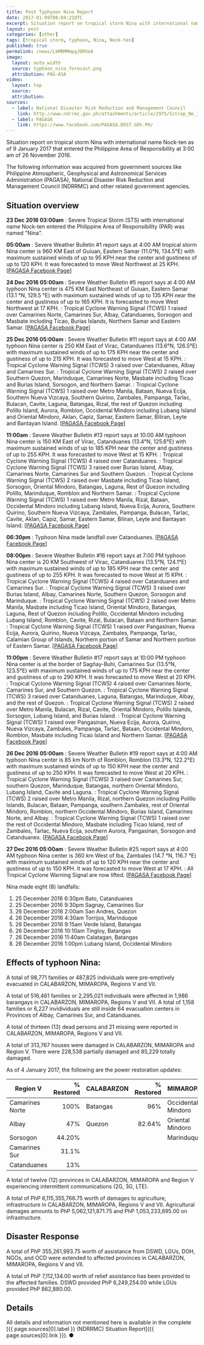 ```yaml
---
title: Post Typhyoon Nina Report
date: 2017-01-09T08:04:21UTC
excerpt: Situation report on tropical storm Nina with international name Nock-ten as of 9 January 2017 that entered the Philippine Area of Responsibility at 3:00 am of 26 November 2016.
layout: post
categories: [other]
tags: [tropical storm, typhoon, Nina, Nock-ten]
published: true
permalink: /news/LkMRMMmpgJORVe6
image:
  layout: auto_width
  source: typhoon_nina_forecast.png
  attribution: PAG-ASA
video:
  layout: top
  source: 
  attribution: 
sources:
  - label: National Disaster Risk Reduction and Management Council
    link: http://www.ndrrmc.gov.ph/attachments/article/2975/Sitrep_No_13_re_Preparedness_Measures_and_Effects_of_TY_NINA_(NOCK-TEN)_as_of_09JAN2017_0800H.pdf
  - label: PAGASA
    link: https://www.facebook.com/PAGASA.DOST.GOV.PH/
---
```


Situation report on tropical storm Nina with international name Nock-ten as of 9 January 2017 that entered the Philippine Area of Responsibility at 3:00 am of 26 November 2016.

The following information was acquired from government sources like Philippine Atmospheric, Geophysical and Astronomical Services Administration (PAGASA), National Disaster Risk Reduction and Management Council (NDRRMC) and other related government agencies.

## Situation overview

__23 Dec 2016 03:00am__
: Severe Tropical Storm (STS) with international name Nock-ten entered the Philippine Area of Responsibility (PAR) was named "Nina".

__05:00am__
: Severe Weather Bulletin #1 report says at 4:00 AM tropical storm Nina center is 960 KM East of Guiuan, Eastern Samar (11.0°N, 134.5°E) with maximum sustained winds of up to 95 KPH near the center and gustiness of up to 120 KPH. It was forecasted to move West Northwest at 25 KPH. [[PAGASA Facebook Page](https://www.facebook.com/PAGASA.DOST.GOV.PH/posts/1155280647915176)]

__24 Dec 2016 05:00am__
: Severe Weather Bulletin #5 report says at 4:00 AM typhoon Nina center is 475 KM East Northeast of Guiuan, Eastern Samar (13.1 °N, 129.5 °E) with maximum sustained winds of up to 135 KPH near the center and gustiness of up to 165 KPH. It is forecasted to move West Northwest at 17 KPH.
: Tropical Cyclone Warning Signal (TCWS) 1 raised over Camarines Norte, Camarines Sur, Albay, Catanduanes, Sorsogon and Masbate including Ticao, Burias Islands, Northern Samar and Eastern Samar. [[PAGASA Facebook Page](https://www.facebook.com/PAGASA.DOST.GOV.PH/posts/1156444514465456)]

__25 Dec 2016 05:00am__
: Severe Weather Bulletin #11 report says at 4:00 AM typhoon Nina center is 250 KM East of Virac, Catanduanes (13.6°N, 126.5°E) with maximum sustained winds of up to 175 KPH near the center and gustiness of up to 215 KPH. It was forecasted to move West at 15 KPH.
: Tropical Cyclone Warning Signal (TCWS) 3 raised over Catanduanes, Albay and Camarines Sur.
: Tropical Cyclone Warning Signal (TCWS) 2 raised over Southern Quezon, Marinduque, Camarines Norte, Masbate including Ticao and Burias Island, Sorsogon, and Northern Samar.
: Tropical Cyclone Warning Signal (TCWS) 1 raised over Metro Manila, Bataan, Nueva Ecija, Southern Nueva Vizcaya, Southern Quirino, Zambales, Pampanga, Tarlac, Bulacan, Cavite, Laguna, Batangas, Rizal, the rest of Quezon including Polillo Island, Aurora, Romblon, Occidental Mindoro including Lubang Island and Oriental Mindoro, Aklan, Capiz, Samar, Eastern Samar, Biliran, Leyte and Bantayan Island. [[PAGASA Facebook Page](https://www.facebook.com/PAGASA.DOST.GOV.PH/posts/1158139580962616)]

__11:00am__
: Severe Weather Bulletin #13 report says at 10:00 AM typhoon Nina center is 150 KM East of Virac, Catanduanes (13.4°N, 125.6°E) with maximum sustained winds of up to 185 KPH near the center and gustiness of up to 255 KPH. It was forecasted to move West at 15 KPH.
: Tropical Cyclone Warning Signal (TCWS) 4 raised over Catanduanes.
: Tropical Cyclone Warning Signal (TCWS) 3 raised over Burias Island, Albay, Camarines Norte, Camarines Sur and Southern Quezon.
: Tropical Cyclone Warning Signal (TCWS) 2 raised over Masbate including Ticao Island, Sorsogon, Oriental Mindoro, Batangas, Laguna, Rest of Quezon including Polillo, Marinduque, Romblon and Northern Samar.
: Tropical Cyclone Warning Signal (TCWS) 1 raised over Metro Manila, Rizal, Bataan, Occidental Mindoro including Lubang Island, Nueva Ecija, Aurora, Southern Quirino, Southern Nueva Vizcaya, Zambales, Pampanga, Bulacan, Tarlac, Cavite, Aklan, Capiz, Samar, Eastern Samar, Biliran, Leyte and Bantayan Island. [[PAGASA Facebook Page](https://www.facebook.com/PAGASA.DOST.GOV.PH/posts/1158566404253267)]

__06:30pm__
: Typhoon Nina made landfall over Catanduanes. [[PAGASA Facebook Page](https://www.facebook.com/PAGASA.DOST.GOV.PH/posts/1155280647915176)]

__08:00pm__
: Severe Weather Bulletin #16 report says at 7:00 PM typhoon Nina center is 20 KM Southwest of Virac, Catanduanes (13.5°N, 124.1°E) with maximum sustained winds of up to 185 KPH near the center and gustiness of up to 255 KPH. It was forecasted to move West at 15 KPH.
: Tropical Cyclone Warning Signal (TCWS) 4 raised over Catanduanes and Camarines Sur.
: Tropical Cyclone Warning Signal (TCWS) 3 raised over Burias Island, Albay, Camarines Norte, Southern Quezon, Sorsogon and Marinduque.
: Tropical Cyclone Warning Signal (TCWS) 2 raised over Metro Manila, Masbate including Ticao Island, Oriental Mindoro, Batangas, Laguna, Rest of Quezon including Polillo, Occidental Mindoro including Lubang Island, Romblon, Cavite, Rizal, Bulacan,  Bataan and Northern Samar.
: Tropical Cyclone Warning Signal (TCWS) 1 raised over Pangasinan, Nueva Ecija, Aurora, Quirino, Nueva Vizcaya, Zambales, Pampanga, Tarlac, Calamian Group of Islands, Northern portion of Samar and Northern portion of Eastern Samar. [[PAGASA Facebook Page](https://www.facebook.com/PAGASA.DOST.GOV.PH/posts/1159241070852467)]

__11:00pm__
: Severe Weather Bulletin #17 report says at 10:00 PM typhoon Nina center is at the border of Sagñay-Buhi, Camarines Sur (13.5°N, 123.5°E) with maximum sustained winds of up to 175 KPH near the center and gustiness of up to 290 KPH. It was forecasted to move West at 20 KPH.
: Tropical Cyclone Warning Signal (TCWS) 4 raised over Camarines Norte, Camarines Sur, and Southern Quezon.
: Tropical Cyclone Warning Signal (TCWS) 3 raised over Catanduanes, Laguna, Batangas, Marinduque, Albay, and the rest of Quezon.
: Tropical Cyclone Warning Signal (TCWS) 2 raised over Metro Manila, Bulacan, Rizal, Cavite, Oriental Mindoro, Polillo Islands, Sorsogon, Lubang Island, and Burias Island.
: Tropical Cyclone Warning Signal (TCWS) 1 raised over Pangasinan, Nueva Ecija, Aurora, Quirino, Nueva Vizcaya, Zambales, Pampanga, Tarlac, Bataan, Occidental Mindoro, Romblon, Masbate including Ticao Island and Northern Samar. [[PAGASA Facebook Page](https://www.facebook.com/PAGASA.DOST.GOV.PH/posts/1159516440824930)]

__26 Dec 2016 05:00am__
: Severe Weather Bulletin #19 report says at 4:00 AM typhoon Nina center is 85 km North of Romblon, Romblon (13.3°N, 122.2°E) with maximum sustained winds of up to 150 KPH near the center and gustiness of up to 250 KPH. It was forecasted to move West at 20 KPH.
: Tropical Cyclone Warning Signal (TCWS) 3 raised over Camarines Sur, southern Quezon, Marinduque, Batangas, northern Oriental Mindoro, Lubang Island, Cavite and Laguna.
: Tropical Cyclone Warning Signal (TCWS) 2 raised over Metro Manila, Rizal, northern Quezon including Polillo Islands, Bulacan, Bataan, Pampanga, southern Zambales, rest of Oriental Mindoro, Romblon, northern Occidental Mindoro, Burias Island, Camarines Norte, and Albay.
: Tropical Cyclone Warning Signal (TCWS) 1 raised over the rest of Occidental Mindoro, Masbate including Ticao Island, rest of Zambales, Tarlac, Nueva Ecija, southern Aurora, Pangasinan, Sorsogon and Catanduanes. [[PAGASA Facebook Page](https://www.facebook.com/PAGASA.DOST.GOV.PH/posts/1160016974108210)]

__27 Dec 2016 05:00am__
: Severe Weather Bulletin #25 report says at 4:00 AM typhoon Nina center is 360 km West of Iba, Zambales (14.7 °N, 116.7 °E) with maximum sustained winds of up to 120 KPH near the center and gustiness of up to 150 KPH. It was forecasted to move West at 17 KPH.
: All Tropical Cyclone Warning Signal are now lifted. [[PAGASA Facebook Page](https://www.facebook.com/PAGASA.DOST.GOV.PH/posts/1161013920675182)]

Nina made eight (8) landfalls:

1. 25 December 2016 6:30pm Bato, Catanduanes
2. 25 December 2016 9:30pm Sagnay, Camarines Sur
3. 26 December 2016 2:00am San Andres, Quezon
4. 26 December 2016 4:30am Torrijos, Marinduque
5. 26 December 2016 9:15am Verde Island, Batangas
6. 26 December 2016 10:10am Tingloy, Batangas
7. 26 December 2016 11:40am Calatagan, Batangas
8. 26 December 2016 1:00pm Lubang Island, Occidental Mindoro

## Effects of typhoon Nina:

A total of 98,771 families or 487,825 individuals were pre-emptively evacuated in CALABARZON, MIMAROPA, Regions V and VII.

A total of 516,461 families or 2,295,021 individuals were affected in 1,986 barangays in CALABARZON, MIMAROPA, Regions V and VII.
A total of 1,158 families or 6,227 invidividuals are still inside 64 evacuation centers in Provinces of Albay, Camarines Sur, and Catanduanes.

A total of thirteen (13) dead persons and 21 missing were reported in CALABARZON, MIMAROPA, Regions V and VII.

A total of 313,767 houses were damaged in CALABARZON, MIMAROPA and Region V. There were 228,538 partially damaged and 85,229 totally damaged.

As of 4 January 2017, the following are the power restoration updates:

| Region V        | % Restored | CALABARZON      | % Restored | MIMAROPA           | % Restored |
|-----------------|-----------:|-----------------|-----------:|--------------------|-----------:|
| Camarines Norte | 100%       | Batangas        | 96%        | Occidental Mindoro | 99.5       |
| Albay           | 47%        | Quezon          | 82.64%     | Oriental Mindoro   | 82.27%     |
| Sorsogon        | 44.20%     |                 |            | Marinduque         | 14.29      |
| Camarines Sur   | 31.1%      |                 |            |                    |            |
| Catanduanes     | 13%        |                 |            |                    |            |

A total of twelve (12) provinces in CALABARZON, MIMAROPA and Region V experiencing intermittent communications (2G, 3G, LTE).

A total of PhP 6,115,355,766.75 worth of damages to agriculture, infrastructure in CALABARZON, MIMAROPA, Regions V and VII.
Agricultural damages amounts to PhP 5,062,121,871.75 and PhP 1,053,233,895.00 on infrastructure.

## Disaster Response

A total of PhP 355,261,993.75 worth of assistance from DSWD, LGUs, DOH, NGOs, and OCD were extended to affected provinces in CALABARZON, MIMAROPA, Regions V and VII.

A total of PhP 7,112,134.00 worth of relief assistance has been provided to the affected families. DSWD provided PhP 6,249,254.00 while LGUs provided PhP 862,880.00.

## Details

All details and information not mentioned here is available in the complete [{{ page.sources[0].label }} (NDRRMC) Situation Report]({{ page.sources[0].link }}).
&#x25cf;
